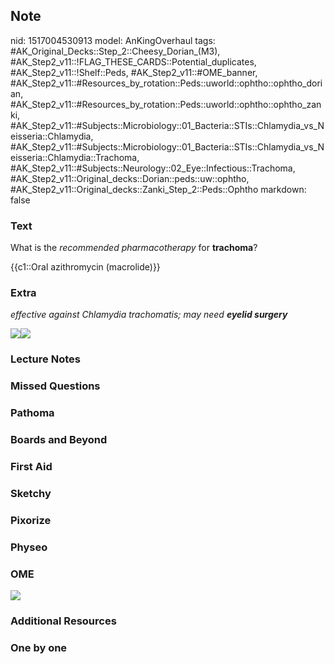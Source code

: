 ## Note
nid: 1517004530913
model: AnKingOverhaul
tags: #AK_Original_Decks::Step_2::Cheesy_Dorian_(M3), #AK_Step2_v11::!FLAG_THESE_CARDS::Potential_duplicates, #AK_Step2_v11::!Shelf::Peds, #AK_Step2_v11::#OME_banner, #AK_Step2_v11::#Resources_by_rotation::Peds::uworld::ophtho::ophtho_dorian, #AK_Step2_v11::#Resources_by_rotation::Peds::uworld::ophtho::ophtho_zanki, #AK_Step2_v11::#Subjects::Microbiology::01_Bacteria::STIs::Chlamydia_vs_Neisseria::Chlamydia, #AK_Step2_v11::#Subjects::Microbiology::01_Bacteria::STIs::Chlamydia_vs_Neisseria::Chlamydia::Trachoma, #AK_Step2_v11::#Subjects::Neurology::02_Eye::Infectious::Trachoma, #AK_Step2_v11::Original_decks::Dorian::peds::uw::ophtho, #AK_Step2_v11::Original_decks::Zanki_Step_2::Peds::Ophtho
markdown: false

### Text
What is the <i>recommended pharmacotherapy</i> for <b>trachoma</b>?
<div>
  {{c1::Oral azithromycin (macrolide)}}
</div>

### Extra
<i>effective against Chlamydia trachomatis; may need <b>eyelid
surgery</b></i>
<div><img src="paste-33895881900420.jpg"><img src=
"Screen%20Shot%202017-08-09%20at%208.48.33%20PM.jpg"></div>

### Lecture Notes


### Missed Questions


### Pathoma


### Boards and Beyond


### First Aid


### Sketchy


### Pixorize


### Physeo


### OME
<div class="ome-widget">
  <a href="https://onlinemeded.org?ref=anki"><img src=
  "_OME_AnkiFlashcards_General_3.png"></a>
</div>

### Additional Resources


### One by one

